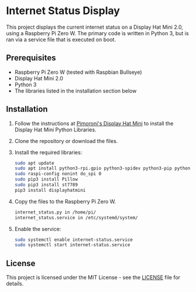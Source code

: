 # Internet Status Display

This project displays the current internet status on a Display Hat Mini 2.0, using a Raspberry Pi Zero W. The primary code is written in Python 3, but is ran via a service file that is executed on boot.

## Prerequisites

- Raspberry Pi Zero W (tested with Raspbian Bullseye)
- Display Hat Mini 2.0
- Python 3
- The libraries listed in the installation section below

## Installation

1. Follow the instructions at [Pimoroni's Display Hat Mini](https://github.com/pimoroni/displayhatmini-python) to install the Display Hat Mini Python Libraries.
2. Clone the repository or download the files.
3. Install the required libraries:

    ```bash
    sudo apt update
    sudo apt install python3-rpi.gpio python3-spidev python3-pip python3-pil python3-numpy
    sudo raspi-config nonint do_spi 0
    sudo pip3 install Pillow
    sudo pip3 install st7789
    pip3 install displayhatmini
    ```

4. Copy the files to the Raspberry Pi Zero W.

    ```bash
    internet_status.py in /home/pi/
    internet_status.service in /etc/systemd/system/
    ```

5. Enable the service:

    ```bash
   sudo systemctl enable internet-status.service
   sudo systemctl start internet-status.service
    ```

## License

This project is licensed under the MIT License - see the [LICENSE](LICENSE) file for details.

